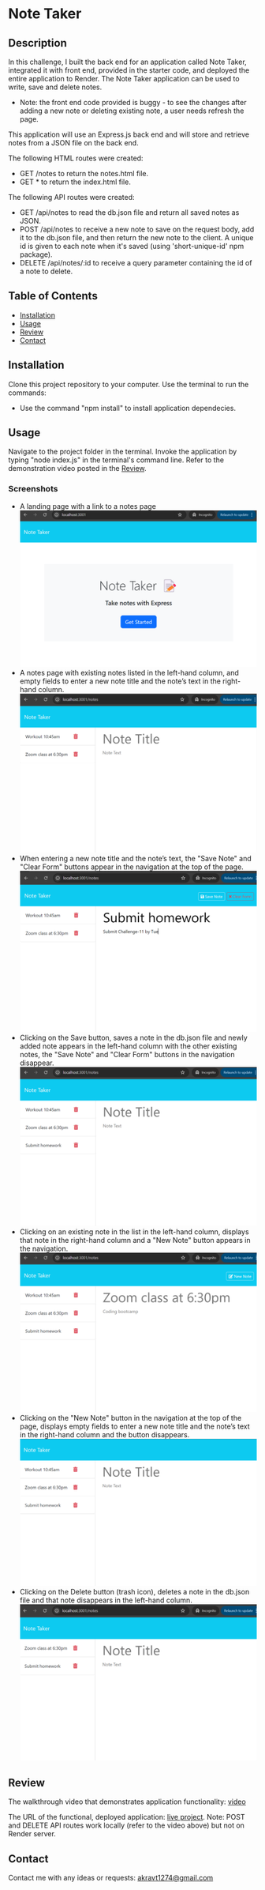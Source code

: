 # Note Taker

## Description
In this challenge, I built the back end for an application called Note Taker, integrated it with front end, provided in the starter code, and deployed the entire application to Render. The Note Taker application can be used to write, save and delete notes.
* Note: the front end code provided is buggy - to see the changes after adding a new note or deleting existing note, a user needs refresh the page.

This application will use an Express.js back end and will store and retrieve notes from a JSON file on the back end.

The following HTML routes were created:
* GET /notes to return the notes.html file.
* GET * to return the index.html file.

The following API routes were created:
* GET /api/notes to read the db.json file and return all saved notes as JSON.
* POST /api/notes to receive a new note to save on the request body, add it to the db.json file, and then return the new note to the client. A unique id is given to each note when it's saved (using 'short-unique-id' npm package).
* DELETE /api/notes/:id to receive a query parameter containing the id of a note to delete. 


## Table of Contents
* [Installation](#installation)
* [Usage](#usage)
* [Review](#review)
* [Contact](#contact)

## Installation
Clone this project repository to your computer. Use the terminal to run the commands:
- Use the command "npm install" to install application dependecies. 

## Usage
Navigate to the project folder in the terminal. 
Invoke the application by typing "node index.js" in the terminal's command line. 
Refer to the demonstration video posted in the [Review](#review).

### Screenshots
- A landing page with a link to a notes page
![alt text](images/image.png)
- A notes page with existing notes listed in the left-hand column, and empty fields to enter a new note title and the note’s text in the right-hand column.
![alt text](images/image-1.png)
- When entering a new note title and the note’s text, the "Save Note" and "Clear Form" buttons appear in the navigation at the top of the page. 
![alt text](images/image-2.png)
- Clicking on the Save button, saves a note in the db.json file and newly added note appears in the left-hand column with the other existing notes, the "Save Note" and "Clear Form" buttons in the navigation disappear.
![alt text](images/image-3.png)
- Clicking on an existing note in the list in the left-hand column, displays that note in the right-hand column and a "New Note" button appears in the navigation.
![alt text](images/image-4.png)
- Clicking on the "New Note" button in the navigation at the top of the page, displays empty fields to enter a new note title and the note’s text in the right-hand column and the button disappears.
![alt text](images/image-5.png)
- Clicking on the Delete button (trash icon), deletes a note in the db.json file and that note disappears in the left-hand column.
![alt text](images/image-6.png)

## Review
The walkthrough video that demonstrates application functionality: [video](https://drive.google.com/file/d/12sHeWmg6psycQgmYkoDlRiehKfoXoeU1/view)

The URL of the functional, deployed application: [live project](https://challenge-note-taker.onrender.com/). Note: POST and DELETE API routes work locally (refer to the video above) but not on Render server.

## Contact
Contact me with any ideas or requests: akravt1274@gmail.com

